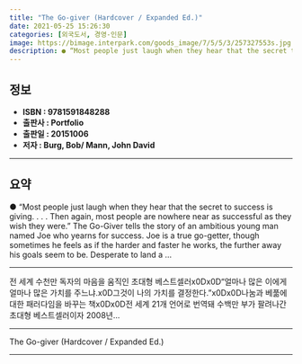 ```yaml
---
title: "The Go-giver (Hardcover / Expanded Ed.)"
date: 2021-05-25 15:26:30
categories: [외국도서, 경영-인문]
image: https://bimage.interpark.com/goods_image/7/5/5/3/257327553s.jpg
description: ● “Most people just laugh when they hear that the secret to success is giving. . . . Then again, most people are nowhere near as successful as they wish they w
---
```


## **정보**

- **ISBN : 9781591848288**
- **출판사 : Portfolio**
- **출판일 : 20151006**
- **저자 : Burg, Bob/ Mann, John David**

------



## **요약**

●  “Most people just laugh when they hear that the secret to success is giving. . . . Then again, most people are nowhere near as successful as they wish they were.” The Go-Giver tells the story of an ambitious young man named Joe who yearns for success. Joe is a true go-getter, though sometimes he feels as if the harder and faster he works, the further away his goals seem to be. Desperate to land a ...

------

전 세계 수천만 독자의 마음을 움직인 초대형 베스트셀러x0Dx0D“얼마나 많은 이에게 얼마나 많은 가치를 주느냐.x0D그것이 나의 가치를 결정한다.”x0Dx0D나눔과 베풂에 대한 패러다임을 바꾸는 책x0Dx0D전 세계 21개 언어로 번역돼 수백만 부가 팔려나간 초대형 베스트셀러이자 2008년... 

------


The Go-giver (Hardcover / Expanded Ed.) 

------


